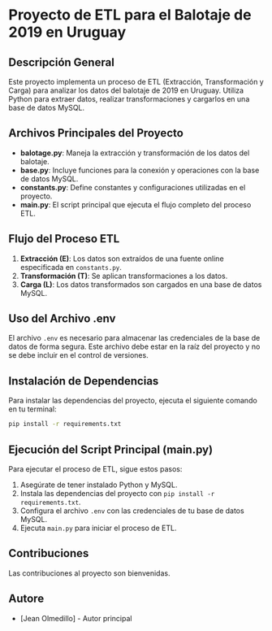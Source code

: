 # Proyecto de ETL para el Balotaje de 2019 en Uruguay

## Descripción General
Este proyecto implementa un proceso de ETL (Extracción, Transformación y Carga) para analizar los datos del balotaje de 2019 en Uruguay. Utiliza Python para extraer datos, realizar transformaciones y cargarlos en una base de datos MySQL.

## Archivos Principales del Proyecto
- **balotage.py**: Maneja la extracción y transformación de los datos del balotaje.
- **base.py**: Incluye funciones para la conexión y operaciones con la base de datos MySQL.
- **constants.py**: Define constantes y configuraciones utilizadas en el proyecto.
- **main.py**: El script principal que ejecuta el flujo completo del proceso ETL.

## Flujo del Proceso ETL
1. **Extracción (E)**: Los datos son extraídos de una fuente online especificada en `constants.py`.
2. **Transformación (T)**: Se aplican transformaciones a los datos.
3. **Carga (L)**: Los datos transformados son cargados en una base de datos MySQL.

## Uso del Archivo .env
El archivo `.env` es necesario para almacenar las credenciales de la base de datos de forma segura. Este archivo debe estar en la raíz del proyecto y no se debe incluir en el control de versiones.

## Instalación de Dependencias
Para instalar las dependencias del proyecto, ejecuta el siguiente comando en tu terminal:

```bash
pip install -r requirements.txt
```
## Ejecución del Script Principal (main.py)
Para ejecutar el proceso de ETL, sigue estos pasos:
1. Asegúrate de tener instalado Python y MySQL.
2. Instala las dependencias del proyecto con `pip install -r requirements.txt`.
3. Configura el archivo `.env` con las credenciales de tu base de datos MySQL.
4. Ejecuta `main.py` para iniciar el proceso de ETL.

## Contribuciones
Las contribuciones al proyecto son bienvenidas. 


## Autore
- [Jean Olmedillo] - Autor principal

